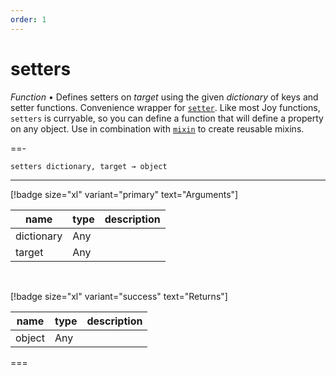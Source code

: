 ```yaml
---
order: 1
---
```

# setters

_Function_ &bull; Defines setters on _target_ using the given _dictionary_ of keys and setter functions. Convenience wrapper for [`setter`](#setter). Like most Joy functions, `setters` is curryable, so you can define a function that will define a property on any object. Use in combination with [`mixin`](#mixin) to create reusable mixins.


==- <pre><code>setters dictionary, target &rarr; object</code></pre>
<hr>

[!badge size="xl" variant="primary" text="Arguments"]

| name | type | description |
|------|------|-------------|
|dictionary|Any||
|target|Any||

<br>

[!badge size="xl" variant="success" text="Returns"]

| name | type | description |
|------|------|-------------|
|object|Any||



===



